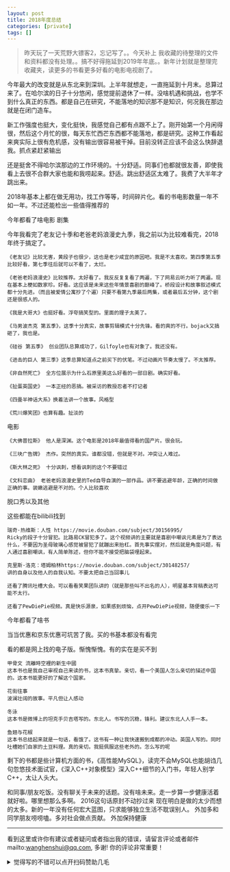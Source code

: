 ```yaml
---
layout: post
title: 2018年度总结
categories: [private]
tags: []
---
```

 
 >  昨天玩了一天荒野大镖客2，忘记写了。。今天补上
> 我收藏的待整理的文件和资料都没有处理。。搞不好得拖延到2019年年底。。新年计划就是整理完收藏夹，读更多的书看更多好看的电影电视剧了。



今年最大的改变就是从东北来到深圳。上半年就想走，一直拖延到十月末。总算过来了。在哈尔滨的日子十分悠闲，感觉提前退休了一样。没啥机遇和挑战，也学不到什么真正的东西。都是自己在研究，不能落地的知识那不是知识，何况我在那边就是在闭门造车。
   
新工作强度也挺大，变化挺快，我感觉自己都有点跟不上了。刚开始第一个月闲得很，然后这个月忙的很，每天东忙西芒东西都不能落地，都是研究。这种工作看起来爽实际上很有危机感，没有输出很容易被干掉。目前没转正应该不会这么快辞退我。抓点紧赶紧输出
   
   还是挺舍不得哈尔滨那边的工作环境的。十分舒适。同事们也都就很友善，即使我看上去很不合群大家也能和我唠起来。舒适。跳出舒适区太难了。我费了大半年才跳出来。


2018年基本上都在做无用功，找工作等等，时间碎片化。看的书电影数量一年不如一年。不过还能检出一些值得推荐的

今年都看了啥电影
剧集

今年我看完了老友记十季和老爸老妈浪漫史九季，我之前以为比较难看完，2018年终于搞定了。

    《老友记》比较无害，黄段子也很少，这也是老少咸宜的原因吧。我是不太喜欢。第四季第五季比较好看，第七季往后就可以不看了，太烂。

    《老爸老妈浪漫史》比较推荐。太好看了。我反反复复看了两遍，下了网易云听力听了两遍。现在基本上梗如数家珍。好看。这应该是未来这些年情景喜剧的巅峰了。桥段设计和故事叙述模式都十分先进。（而且被爱情公寓抄了个遍）只要不看第九季最后两集，或者最后五分钟，这个剧还是很感人的。

    《我是大哥大》也挺好看。浮夸搞笑型的。里面的理子太美了。

    《马男波杰克 第五季》，这季十分真实，故事剪辑模式十分先锋。看的爽的不行。bojack又搞砸了，我也是。

    《硅谷 第五季》 创业团队总算成功了，Gilfoyle也有对象了。我还没有。

    《进击的巨人 第三季》这季总算知道点之前买下的伏笔。不过动画片节奏太慢了。不太推荐。

    《非自然死亡》 全方位展示为什么石原里美这么好看的一部日剧。确实好看。

    《扯蛋英国史》 一本正经的恶搞。被采访的教授忍者不打记者

    《四畳半神话大系》换着法讲一个故事。风格型

    《荒川爆笑团》也算有趣。扯淡的


电影

    《大佛普拉斯》 他人是深渊。这个电影是2018年最值得看的国产片。很会玩。

    《三块广告牌》 杰作。突然的真实。谁都没错，但就是不对。冲突让人难过。

    《斯大林之死》 十分讽刺，想看讽刺的这个不要错过

    《文科恋曲》 老爸老妈浪漫史里的Ted自导自演的一部作品。讲不要逃避年龄，正确的时间做正确的事。装嫩逃避是不对的。个人比较喜欢


脱口秀以及其他

这些都能在bilibili找到

    瑞奇·热维斯：人性 https://movie.douban.com/subject/30156995/
    Ricky的段子十分冒犯。比路易CK冒犯多了。这个视频讲的主要就是喜剧中嘲讽元素是为了表达什么，不要因为圣母玻璃心感觉被冒犯了就蹦出来抬杠。首先事实摆对，然后就是角度问题，有人通过喜剧嘲讽，有人简单陈述，但你不能不接受把脑袋埋起来。

    克里斯·洛克：塔姆柏林https://movie.douban.com/subject/30148257/
    讲的自身以及他人的自我认知。不要太把自己当回事儿

    还看了腾讯吐槽大会。可以看看笑果团队讲的（就是那些叫不出名的人），明星基本背稿表达可能不太行。

    还看了PewDiePie视频。真是快乐源泉，如果感到烦恼，点开PewDiePie视频，随便傻乐一下


今年都看了啥书


当当优惠和京东优惠可坑苦了我。买的书基本都没有看完

看的都是网上找的电子版。惭愧惭愧。有的实在是买不到

    甲骨文 流離時空裡的新生中國
    这本书也是我自己审视自己来读的书，这本书真挚。亲切，看一个美国人怎么亲切的描述中国的。这本书能更好的了解这个国家。

    花街往事
    波澜壮阔的故事。平凡但让人感动

    冬泳
    这本书是微博上的坦克手贝吉塔写的。东北人。书写的沉稳，锋利。建议东北人人手一本。

    鱼翅与花椒
    这本书总结起来就是一句话，看饿了。这书有一种让我快速搬到成都的冲动。英国人写的。同时吐槽她们自家的土豆料理。真的亲切。我挺佩服这些老外的。怎么写的呢


剩下的书都是些计算机方面的书，《高性能MySQL》，读完不会MySQL也能胡诌几句忽悠技术面试官，《深入C++对象模型》深入C++细节的入门书，年轻人别学C++，太让人头大。



和同事/朋友吃饭。没有聊关于未来的话题。没有啥未来。走一步算一步健康活着就好啦。哪里想那么多啊。
2016这句话原封不动抄过来
现在明白是做的太少而想的太多。新的一年没有任何宏大蓝图，只求能够独立生活不耽误别人。
外加多和同学朋友唠唠嗑。多对社会做点贡献。
外加保持健康

---

看到这里或许你有建议或者疑问或者指出我的错误，请留言评论或者邮件mailto:wanghenshui@qq.com, 多谢!  你的评论非常重要！

<details>
<summary>觉得写的不错可以点开扫码赞助几毛</summary>
<img src="https://wanghenshui.github.io/assets/wepay.png" alt="微信转账">
</details>
